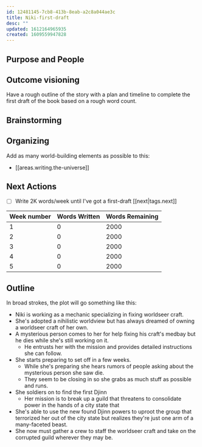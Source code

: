 ```yaml
---
id: 12481145-7cb8-413b-8eab-a2c8a044ae3c
title: Niki-first-draft
desc: ""
updated: 1612164965935
created: 1609559947828
---
```


## Purpose and People

## Outcome visioning

Have a rough outline of the story with a plan and timeline to complete the first draft of the book based on a rough word count.

## Brainstorming

## Organizing

Add as many world-building elements as possible to this:

- [[areas.writing.the-universe]]

## Next Actions

- [ ] Write 2K words/week until I've got a first-draft [[next|tags.next]]

| Week number | Words Written | Words Remaining |
| ----------- | ------------- | --------------- |
| 1           | 0             | 2000            |
| 2           | 0             | 2000            |
| 3           | 0             | 2000            |
| 4           | 0             | 2000            |
| 5           | 0             | 2000            |

## Outline

In broad strokes, the plot will go something like this:

- Niki is working as a mechanic specializing in fixing worldseer craft.
- She's adopted a nihilistic worldview but has always dreamed of owning a worldseer craft of her own.
- A mysterious person comes to her for help fixing his craft's medbay but he dies while she's still working on it.
  - He entrusts her with the mission and provides detailed instructions she can follow.
- She starts preparing to set off in a few weeks.
  - While she's preparing she hears rumors of people asking about the mysterious person she saw die.
  - They seem to be closing in so she grabs as much stuff as possible and runs.
- She soldiers on to find the first Djinn
  - Her mission is to break up a guild that threatens to consolidate power in the hands of a city state that <insert terrible social norm here>
- She's able to use the new found Djinn powers to uproot the group that terrorized her out of the city state but realizes they're just one arm of a many-faceted beast.
- She now must gather a crew to staff the worldseer craft and take on the corrupted guild wherever they may be.
